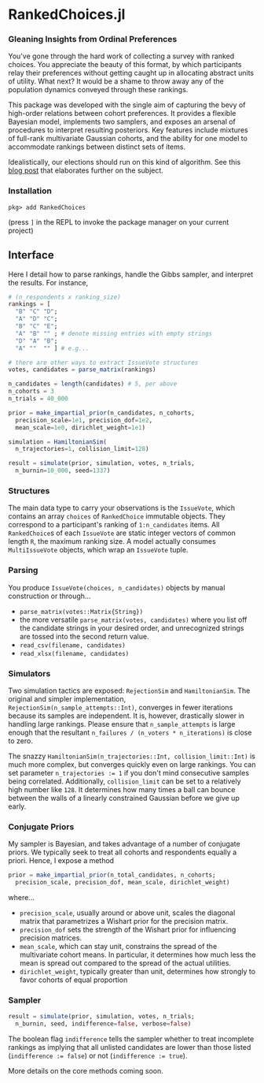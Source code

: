 # RankedChoices.jl
### Gleaning Insights from Ordinal Preferences

You've gone through the hard work of collecting a survey with ranked choices. You appreciate the beauty of this format, by which participants relay their preferences without getting caught up in allocating abstract units of utility. What next? It would be a shame to throw away any of the population dynamics conveyed through these rankings.

This package was developed with the single aim of capturing the bevy of high-order relations between cohort preferences. It provides a flexible Bayesian model, implements two samplers, and exposes an arsenal of procedures to interpret resulting posteriors. Key features include mixtures of full-rank multivariate Gaussian cohorts, and the ability for one model to accommodate rankings between distinct sets of items.

Idealistically, our elections should run on this kind of algorithm. See this [blog post](https://myrl.marmarel.is/posts/ranked-choice-voting/) that elaborates further on the subject.


### Installation
`pkg> add RankedChoices`

(press `]` in the REPL to invoke the package manager on your current project)

## Interface
Here I detail how to parse rankings, handle the Gibbs sampler, and interpret the results. For instance,
```julia
# (n_respondents x ranking_size)
rankings = [
  "B" "C" "D";
  "A" "D" "C";
  "B" "C" "E";
  "A" "B" "" ; # denote missing entries with empty strings
  "D" "A" "B";
  "A" ""  "" ] # e.g...

# there are other ways to extract IssueVote structures
votes, candidates = parse_matrix(rankings)

n_candidates = length(candidates) # 5, per above
n_cohorts = 3
n_trials = 40_000

prior = make_impartial_prior(n_candidates, n_cohorts,
  precision_scale=1e1, precision_dof=1e2,
  mean_scale=1e0, dirichlet_weight=1e1)

simulation = HamiltonianSim(
  n_trajectories=1, collision_limit=128)

result = simulate(prior, simulation, votes, n_trials,
  n_burnin=10_000, seed=1337)

```

### Structures

The main data type to carry your observations is the `IssueVote`, which contains an array `choices` of `RankedChoice` immutable objects. They correspond to a participant's ranking of `1:n_candidates` items. All `RankedChoice`s of each `IssueVote` are static integer vectors of common length `R`, the maximum ranking size. A model actually consumes `MultiIssueVote` objects, which wrap an `IssueVote` tuple.

### Parsing

You produce `IssueVote(choices, n_candidates)` objects by manual construction or through...
* `parse_matrix(votes::Matrix{String})`
* the more versatile `parse_matrix(votes, candidates)` where you list off the candidate strings in your desired order, and unrecognized strings are tossed into the second return value.
* `read_csv(filename, candidates)`
* `read_xlsx(filename, candidates)`



### Simulators

Two simulation tactics are exposed: `RejectionSim` and `HamiltonianSim`. The original and simpler implementation, `RejectionSim(n_sample_attempts::Int)`, converges in fewer iterations because its samples are independent. It is, however, drastically slower in handling large rankings. Please ensure that `n_sample_attempts` is large enough that the resultant `n_failures / (n_voters * n_iterations)` is close to zero.

The snazzy `HamiltonianSim(n_trajectories::Int, collision_limit::Int)` is much more complex, but converges quickly even on large rankings. You can set parameter `n_trajectories := 1` if you don't mind consecutive samples being correlated. Additionally, `collision_limit` can be set to a relatively high number like `128`. It determines how many times a ball can bounce between the walls of a linearly constrained Gaussian before we give up early.


### Conjugate Priors
My sampler is Bayesian, and takes advantage of a number of conjugate priors. We typically seek to treat all cohorts and respondents equally a priori. Hence, I expose a method
```julia
prior = make_impartial_prior(n_total_candidates, n_cohorts;
  precision_scale, precision_dof, mean_scale, dirichlet_weight)
```
where...
* `precision_scale`, usually around or above unit, scales the diagonal matrix that parametrizes a Wishart prior for the precision matrix.
* `precision_dof` sets the strength of the Wishart prior for influencing precision matrices.
* `mean_scale`, which can stay unit, constrains the spread of the multivariate cohort means. In particular, it determines how much less the mean is spread out compared to the spread of the actual utilities.
* `dirichlet_weight`, typically greater than unit, determines how strongly to favor cohorts of equal proportion


### Sampler

```julia
result = simulate(prior, simulation, votes, n_trials;
  n_burnin, seed, indifference=false, verbose=false)
```

The boolean flag `indifference` tells the sampler whether to treat incomplete rankings as implying that all unlisted candidates are lower than those listed (`indifference := false`) or not (`indifference := true`).


More details on the core methods coming soon.
